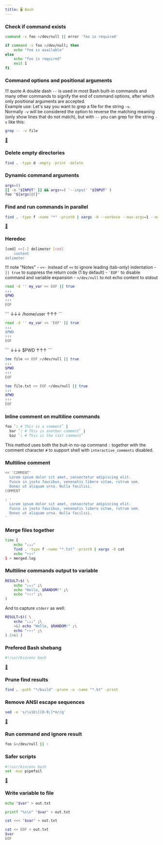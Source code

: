 ```yaml
---
title: 🖥️ Bash
---
```


### Check if command exists

```bash
command -v foo >/dev/null || error 'foo is required'
```

```bash
if command -v foo >/dev/null; then
    echo "foo is available"
else
    echo "foo is required"
    exit 1
fi
```

### Command options and positional arguments

!!! quote
    A double dash `--` is used in most Bash built-in commands and many other commands to signify the end of command options, after which only positional arguments are accepted.  
    Example use: Let's say you want to grep a file for the string `-v`.  
    Normally `-v` will be considered the option to reverse the matching meaning (only show lines that do not match), but with `--` you can grep for the string `-v` like this:

```bash
grep -- -v file
```

[🔗](https://unix.stackexchange.com/a/11382)

### Delete empty directories

```bash
find . -type d -empty -print -delete
```

### Dynamic command arguments

```bash
args=()
[[ -n "$INPUT" ]] && args+=( '--input' "$INPUT" )
foo "${args[@]}"
```

### Find and run commands in parallel

```bash
find . -type f -name "*" -print0 | xargs -0 --verbose --max-args=1 --max-procs=0 -I % echo "%"
```

[🔗](https://explainshell.com/explain?cmd=find+.+-type+f+-name+%22*%22+-print0+%7C+xargs+-0+--verbose+--max-args%3D1+--max-procs%3D0+-I+%25+echo+%22%25%22)

### Heredoc

```bash title="General syntax"
[cmd] <<[-] delimeter [cmd]
    content
delimeter
```

!!! note "Notes"
    - `<<-` instead of `<<` to ignore leading (tab-only) indentation
    - `|| true` to suppress the return code (1 by default)
    - `'EOF'` to disable command and variable expansion
    - `>/dev/null` to not echo content to stdout

```bash title="Multiline content to variable"
read -d '' my_var << EOF || true
↓↓↓
$PWD
↑↑↑
EOF
```
<div class="result" markdown>
```
↓↓↓
/home/user
↑↑↑
```
</div>

```bash title="Multiline content without expansion to variable"
read -d '' my_var << 'EOF' || true
↓↓↓
$PWD
↑↑↑
EOF
```
<div class="result" markdown>
```
↓↓↓
$PWD
↑↑↑
```
</div>

```bash title="Multiline content to file (overwrite)"
tee file << EOF >/dev/null || true
↓↓↓
$PWD
↑↑↑
EOF
```

```bash title="Multiline content to file (append)"
tee file.txt << EOF >/dev/null || true
↓↓↓
$PWD
↑↑↑
EOF
```

### Inline comment on multiline commands

```bash
foo `: # This is a comment` |
  bar `: # This is another comment` |
  baz `: # This is the last comment`
```

This method uses both the buit-in no-op command `:` together with the comment character `#` to support shell with `interactive_comments` disabled.

### Multiline comment

```bash
<< 'COMMENT'
  Lorem ipsum dolor sit amet, consectetur adipiscing elit.
  Fusce in justo faucibus, venenatis libero vitae, rutrum sem.
  Donec ut aliquam urna. Nulla facilisi.
COMMENT
```

```bash
: '
  Lorem ipsum dolor sit amet, consectetur adipiscing elit.
  Fusce in justo faucibus, venenatis libero vitae, rutrum sem.
  Donec ut aliquam urna. Nulla facilisi.
'
```

### Merge files together

```bash
time {
    echo "↓↓↓"
    find . -type f -name "*.txt" -print0 | xargs -0 cat
    echo "↑↑↑"
} > merged.log
```

### Multiline commands output to variable

```bash
RESULT=$( \
    echo "↓↓↓" ;\
    echo "Hello, $RANDOM!" ;\
    echo "↑↑↑" ;\
)
```

And to capture `stderr` as well:

```bash
RESULT=$(( \
    echo "↓↓↓" ;\
    >&2 echo "Hello, $RANDOM!" ;\
    echo "↑↑↑" ;\
) 2>&1 )
```

### Prefered Bash shebang

```bash
#!/usr/bin/env bash
```

[🔗](https://stackoverflow.com/a/10383546/3615879)

### Prune find results

```bash
find . -path "*/build" -prune -o -name "*.kt" -print
```

### Remove ANSI escape sequences

```bash
sed -e 's/\x1b\[[0-9;]*m//g'
```

[🔗](https://superuser.com/a/380778/733209)

### Run command and ignore result

```bash
foo &>/dev/null || :
```

### Safer scripts

```bash
#!/usr/bin/env bash
set -euo pipefail
```

[🔗](https://explainshell.com/explain?cmd=set+-euo+pipefail)

### Write variable to file

```bash title="echo"
echo "$var" > out.txt
```

```bash title="printf"
printf "%s\n" "$var" > out.txt
```

```bash title="here string"
cat <<< "$var" > out.txt
```

```bash title="here doc"
cat << EOF > out.txt
$var
EOF
```
